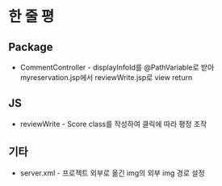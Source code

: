 # 한 줄 평

## Package
  * CommentController - displayInfoId를 @PathVariable로 받아 myreservation.jsp에서 reviewWrite.jsp로 view return

## JS
  * reviewWrite - Score class를 작성하여 클릭에 따라 평정 조작<br>

## 기타
  * server.xml - 프로젝트 외부로 옮긴 img의 외부 img 경로 설정
